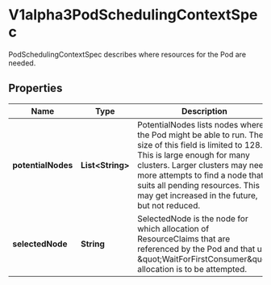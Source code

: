 

# V1alpha3PodSchedulingContextSpec

PodSchedulingContextSpec describes where resources for the Pod are needed.

## Properties

| Name | Type | Description | Notes |
|------------ | ------------- | ------------- | -------------|
|**potentialNodes** | **List&lt;String&gt;** | PotentialNodes lists nodes where the Pod might be able to run.  The size of this field is limited to 128. This is large enough for many clusters. Larger clusters may need more attempts to find a node that suits all pending resources. This may get increased in the future, but not reduced. |  [optional] |
|**selectedNode** | **String** | SelectedNode is the node for which allocation of ResourceClaims that are referenced by the Pod and that use \&quot;WaitForFirstConsumer\&quot; allocation is to be attempted. |  [optional] |



